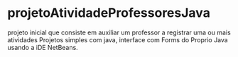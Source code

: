 # projetoAtividadeProfessoresJava
projeto inicial que consiste em auxiliar um professor a registrar uma ou mais atividades
 Projetos simples com java, interface com Forms do Proprio Java usando a iDE NetBeans.

